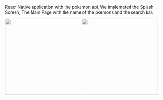 React Native application with the pokemon api.
We implemeted the Splash Screen, The Main Page with the name of the pkemons and the search bar.


<div>
<img src='https://user-images.githubusercontent.com/81264536/159654802-9187b5ad-c6c2-4232-8162-4ae42c45d917.png' width=250>
<img src='https://user-images.githubusercontent.com/81264536/159654817-8a581ced-5e71-4c9b-89b2-1ff5e7f8b84f.png' width=250>
</div>
